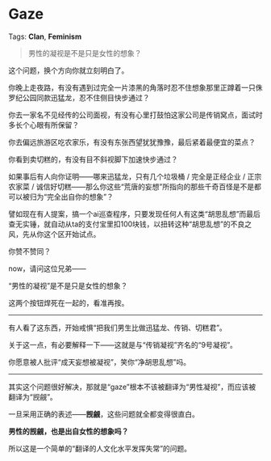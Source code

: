 # Gaze

Tags: **Clan**, **Feminism**

> 男性的凝视是不是只是女性的想象？



这个问题，换个方向你就立刻明白了。

你晚上走夜路，有没有遇到过完全一片漆黑的角落时忍不住想象那里正蹲着一只侏罗纪公园同款迅猛龙，忍不住侧目快步通过？

你去一家名不见经传的公司面视，有没有心里打鼓怕这家公司是传销窝点，面试时多长个心眼有所保留？

你去偏远旅游区吃农家乐，有没有东张西望犹犹豫豫，最后紧着最便宜的菜点？

你看到卖切糕的，有没有目不斜视脚下加速快步通过？

如果事后有人向你证明——哪来迅猛龙，只有几个垃圾桶 / 完全是正经企业 / 正宗农家菜 / 诚信好切糕——那么你这些“荒唐的妄想”所指向的那些千奇百怪是不是都可以被归为“完全出自你的想象”？

譬如现在有人提案，搞一个ai巡查程序，只要发现任何人有这类“胡思乱想”而最后查无实锤，就自动从ta的支付宝里扣100块钱，以扭转这种“胡思乱想”的不良之风，先从你这个区开始试点。

你赞不赞同？

  


now，请问这位兄弟——

“男性的凝视”是不是只是女性的想象？

  


这两个按钮焊死在一起的，看准再按。



---

有人看了这东西，开始戒惧“把我们男生比做迅猛龙、传销、切糕君”。

关于这一点，有必要解释一下——这就是与“传销凝视”齐名的“9号凝视”。

你愿意被人批评“成天妄想被凝视”，笑你“净胡思乱想”吗。



---

其实这个问题很好解决，那就是“gaze”根本不该被翻译为“男性凝视”，而应该被翻译为“觊觎”。

一旦采用正确的表述——**觊觎**，这些问题就全都变得很直白。

**男性的觊觎，也是出自女性的想象吗？**

所以这是一个简单的“翻译的人文化水平发挥失常”的问题。



